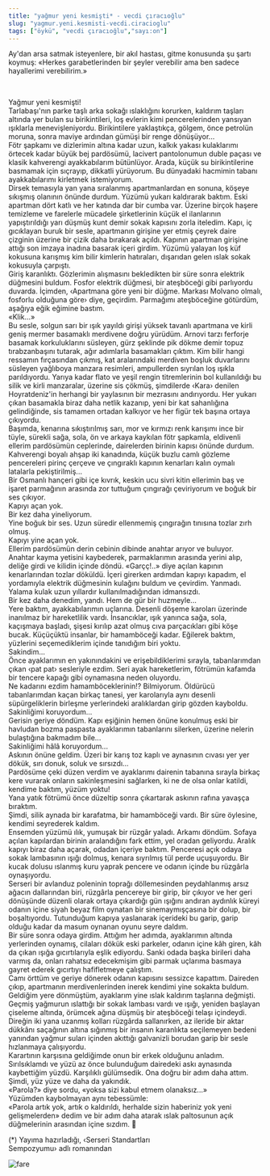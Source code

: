 ```yaml
---
title: "yağmur yeni kesmişti* - vecdi çıracıoğlu"
slug: "yagmur.yeni.kesmisti-vecdi.ciracioglu"
tags: ["öykü", "vecdi çıracıoğlu","sayı:on"]
---
```


Ay'dan arsa satmak isteyenlere, bir akıl hastası, gitme konusunda şu
şartı koymuş: «Herkes garabetlerinden bir şeyler verebilir ama ben
sadece hayallerimi verebilirim.»






 

Yağmur yeni kesmişti!\
Tarlabaşı'nın parke taşlı arka sokağı ıslaklığını korurken, kaldırım
taşları altında yer bulan su birikintileri, loş evlerin kimi
pencerelerinden yansıyan ışıklarla menevişleniyordu. Birikintilere
yaklaştıkça, gölgem, önce petrolün moruna, sonra maviye ardından gümüşi
bir renge dönüşüyor...\
Fötr şapkamı ve dizlerimin altına kadar uzun, kalkık yakası kulaklarımı
örtecek kadar büyük bej pardösümü, lacivert pantolonumun duble paçası ve
klasik kahverengi ayakkabılarım bütünlüyor. Arada, küçük su
birikintilerine basmamak için sıçrayıp, dikkatli yürüyorum. Bu dünyadaki
hacmimin tabanı ayakkabılarımı kirletmek istemiyorum.\
Dirsek temasıyla yan yana sıralanmış apartmanlardan en sonuna, köşeye
sıkışmış olanının önünde durdum. Yüzümü yukarı kaldırarak baktım. Eski
apartman dört katlı ve her katında dar bir cumba var. Üzerine birçok
haşere temizleme ve farelerle mücadele şirketlerinin küçük el
ilanlarının yapıştırıldığı yarı düşmüş kunt demir sokak kapısını zorla
iteledim. Kapı, iç gıcıklayan buruk bir sesle, apartmanın girişine yer
etmiş çeyrek daire çizginin üzerine bir çizik daha bırakarak açıldı.
Kapının apartman girişine attığı son imzaya inadına basarak içeri
girdim. Yüzümü yalayan loş küf kokusuna karışmış kim bilir kimlerin
hatıraları, dışarıdan gelen ıslak sokak kokusuyla çarpıştı.\
Giriş karanlıktı. Gözlerimin alışmasını bekledikten bir süre sonra
elektrik düğmesini buldum. Fosfor elektrik düğmesi, bir ateşböceği gibi
parlıyordu duvarda. İçimden, ‹Apartmana göre yeni bir düğme. Markası
Molvano olmalı, fosforlu olduğuna göre› diye, geçirdim. Parmağımı
ateşböceğine götürdüm, aşağıya eğik eğimine bastım.\
«Klik...»\
Bu sesle, solgun sarı bir ışık yayıldı girişi yüksek tavanlı apartmana
ve kirli geniş mermer basamaklı merdivene doğru yürüdüm. Arnovi tarzı
ferforje basamak korkuluklarını süsleyen, gürz şeklinde pik dökme demir
topuz tırabzanbaşını tutarak, ağır adımlarla basamakları çıktım. Kim
bilir hangi ressamın fırçasından çıkmış, kat aralarındaki merdiven
boşluk duvarlarını süsleyen yağlıboya manzara resimleri, ampullerden
sıyrılan loş ışıkla parıldıyordu. Yarıya kadar flato ve yeşil rengin
titremlerinin bol kullanıldığı bu silik ve kirli manzaralar, üzerine sis
çökmüş, şimdilerde ‹Kara› denilen Hoyratdeniz'in herhangi bir yaylasının
bir mezrasını andırıyordu. Her yukarı çıkan basamakla biraz daha netlik
kazanıp, yeni bir kat sahanlığına gelindiğinde, sis tamamen ortadan
kalkıyor ve her figür tek başına ortaya çıkıyordu.\
Başımda, kenarına sıkıştırılmış sarı, mor ve kırmızı renk karışımı ince
bir tüyle, sürekli sağa, sola, ön ve arkaya kaykılan fötr şapkamla,
eldivenli ellerim pardösümün ceplerinde, dairelerden birinin kapısı
önünde durdum. Kahverengi boyalı ahşap iki kanadında, küçük buzlu camlı
gözleme pencereleri pirinç çerçeve ve çıngıraklı kapının kenarları kalın
oymalı latalarla pekiştirilmiş...\
Bir Osmanlı hançeri gibi içe kıvrık, keskin ucu sivri kitin ellerimin
baş ve işaret parmağının arasında zor tuttuğum çıngırağı çeviriyorum ve
boğuk bir ses çıkıyor.\
Kapıyı açan yok.\
Bir kez daha yineliyorum.\
Yine boğuk bir ses. Uzun süredir ellenmemiş çıngırağın tınısına tozlar
zırh olmuş.\
Kapıyı yine açan yok.\
Ellerim pardösümün derin cebinin dibinde anahtar arıyor ve buluyor.\
Anahtar kayma yetisini kaybederek, parmaklarımın arasında yerini alıp,
deliğe girdi ve kilidin içinde döndü. «Garçç!..» diye açılan kapının
kenarlarından tozlar döküldü. İçeri girerken ardımdan kapıyı kapadım, el
yordamıyla elektrik düğmesinin kulağını buldum ve çevirdim. Yanmadı.
Yalama kulak uzun yıllardır kullanılmadığından idmansızdı.\
Bir kez daha denedim, yandı. Hem de gür bir huzmeyle...\
Yere baktım, ayakkabılarımın uçlarına. Desenli döşeme karoları üzerinde
inanılmaz bir hareketlilik vardı. İnsancıklar, ışık yanınca sağa, sola,
kaçışmaya başladı, şişesi kırılıp azat olmuş cıva parçacıkları gibi köşe
bucak. Küçüçüktü insanlar, bir hamamböceği kadar. Eğilerek baktım,
yüzlerini seçemediklerim içinde tanıdığım biri yoktu.\
Sakindim...\
Önce ayaklarımın en yakınındakini ve erişebildiklerimi sırayla,
tabanlarımdan çıkan ‹pat pat› sesleriyle ezdim. Seri ayak hareketlerim,
fötrümün kafamda bir tencere kapağı gibi oynamasına neden oluyordu.\
Ne kadarını ezdim hamamböceklerinin!? Bilmiyorum. Öldürücü tabanlarımdan
kaçan birkaç tanesi, yer karolarıyla aynı desenli süpürgeliklerin
birleşme yerlerindeki aralıklardan girip gözden kayboldu.\
Sakinliğimi koruyordum...\
Gerisin geriye döndüm. Kapı eşiğinin hemen önüne konulmuş eski bir
havludan bozma paspasta ayaklarımın tabanlarını silerken, üzerine
nelerin bulaştığına bakmadım bile...\
Sakinliğimi hâlâ koruyordum...\
Askının önüne geldim. Üzeri bir karış toz kaplı ve aynasının cıvası yer
yer dökük, sırı donuk, soluk ve sırsızdı...\
Pardösüme çeki düzen verdim ve ayaklarımı dairenin tabanına sırayla
birkaç kere vurarak onların sakinleşmesini sağlarken, ki ne de olsa
onlar katildi, kendime baktım, yüzüm yoktu!\
Yana yatık fötrümü önce düzeltip sonra çıkartarak askının rafına yavaşça
bıraktım.\
Şimdi, silik aynada bir karafatma, bir hamamböceği vardı. Bir süre
öylesine, kendimi seyrederek kaldım.\
Ensemden yüzümü ılık, yumuşak bir rüzgâr yaladı. Arkamı döndüm. Sofaya
açılan kapılardan birinin aralandığını fark ettim, yel oradan geliyordu.
Aralık kapıyı biraz daha açarak, odadan içeriye baktım. Penceresi açık
odaya sokak lambasının ışığı dolmuş, kenara sıyrılmış tül perde
uçuşuyordu. Bir kucak dolusu ıslanmış kuru yaprak pencere ve odanın
içinde bu rüzgârla oynaşıyordu.\
Serseri bir avlanduz poleninin toprağı döllemesinden peydahlanmış arsız
ağacın dallarından biri, rüzgârla pencereye bir girip, bir çıkıyor ve
her geri dönüşünde düzenli olarak ortaya çıkardığı gün ışığını andıran
aydınlık küreyi odanın içine siyah beyaz film oynatan bir
sinemaymışçasına bir dolup, bir boşaltıyordu. Tutunduğum kapıya
yaslanarak içerideki bu garip, garip olduğu kadar da masum oynanan oyunu
seyre daldım.\
Bir süre sonra odaya girdim. Attığım her adımda, ayaklarımın altında
yerlerinden oynamış, cilaları dökük eski parkeler, odanın içine kâh
giren, kâh da çıkan ışığa gıcırtılarıyla eşlik ediyordu. Sanki odada
başka birileri daha varmış da, onları rahatsız edecekmişim gibi parmak
uçlarıma basmaya gayret ederek gıcırtıyı hafifletmeye çalıştım.\
Camı örttüm ve geriye dönerek odanın kapısını sessizce kapattım.
Daireden çıkıp, apartmanın merdivenlerinden inerek kendimi yine sokakta
buldum. Geldiğim yere dönmüştüm, ayaklarım yine ıslak kaldırım taşlarına
değmişti.\
Geçmiş yağmurun ıslattığı bir sokak lambası vardı ve ışığı, yeniden
başlayan çiseleme altında, örümcek ağına düşmüş bir ateşböceği telaşı
içindeydi. Direğin iki yana uzanmış kolları rüzgârda sallanırken, az
ileride bir aktar dükkânı saçağının altına sığınmış bir insanın
karanlıkta seçilemeyen bedeni yanından yağmur suları içinden akıttığı
galvanizli borudan garip bir sesle hızlanmaya çalışıyordu.\
Karartının karşısına geldiğimde onun bir erkek olduğunu anladım.
Sırılsıklamdı ve yüzü az önce bulunduğum dairedeki askı aynasında
kaybettiğim yüzdü. Karşılıklı gülümsedik. Ona doğru bir adım daha attım.
Şimdi, yüz yüze ve daha da yakındık.\
«Parola?» diye sordu, «yoksa sizi kabul etmem olanaksız...»\
Yüzümden kaybolmayan aynı tebessümle:\
«Parola artık yok, artık o kaldırıldı, herhalde sizin haberiniz yok yeni
gelişmelerden» dedim ve bir adım daha atarak ıslak paltosunun açık
düğmelerinin arasından içine sızdım. 

(\*) Yayıma hazırladığı, ‹Serseri Standartları\
Sempozyumu› adlı romanından



![fare](/img/10_7.jpg)



